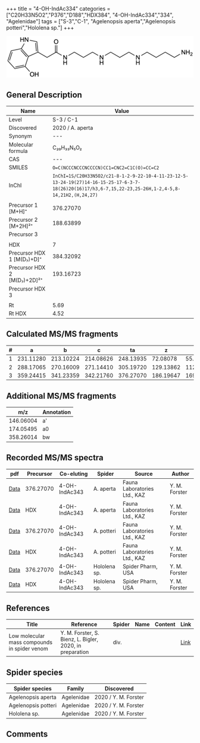 +++
title = "4-OH-IndAc334"
categories = ["C20H33N5O2","P376","D188","HDX384",
"4-OH-IndAc334","334",
"Agelenidae"]
tags = ["S-3","C-1",
"Agelenopsis aperta","Agelenopsis potteri","Hololena sp."]
+++

![](/img/4-OH-IndAc334.png)

## General Description

| Name                        | Value            |
|-----------------------------|------------------|
| Level                       | S-3 / C-1               |
| Discovered                  | 2020 / A. aperta |
| Synonym                     | ---              |
| Molecular formula           | C₂₀H₃₃N₅O₂       |
| CAS                         | ---              |
| SMILES | `O=C(NCCCNCCCNCCCCN)CC1=CNC2=C1C(O)=CC=C2`  |
| InChI  | `InChI=1S/C20H33N5O2/c21-8-1-2-9-22-10-4-11-23-12-5-13-24-19(27)14-16-15-25-17-6-3-7-18(26)20(16)17/h3,6-7,15,22-23,25-26H,1-2,4-5,8-14,21H2,(H,24,27)`  |
|                             |                  |
| Precursor 1 [M+H]⁺          | 376.27070        |
| Precursor 2 [M+2H]²⁺        | 188.63899        |
| Precursor 3                 |                  |
|                             |                  |
| HDX                         | 7                |
| Precursor HDX 1 [M(D₇)+D]⁺   | 384.32092        |
| Precursor HDX 2 [M(D₇)+2D]²⁺ | 193.16723        |
| Precursor HDX 3             |                  |
|                             |                  |
| Rt                          | 5.69             |
| Rt HDX                      | 4.52             |

## Calculated MS/MS fragments

| # | a         | b         | c         | ta        | z         | y         | tz        |
|---|-----------|-----------|-----------|-----------|-----------|-----------|-----------|
| 1 | 231.11280 | 213.10224 | 214.08626 | 248.13935 | 72.08078 | 55.05423 | 89.10732 |
| 2 | 288.17065 | 270.16009 | 271.14410 | 305.19720 | 129.13862 | 112.11208 | 146.16517 |
| 3 | 359.24415 | 341.23359 | 342.21760 | 376.27070 | 186.19647 | 169.16993 | 203.22302 |

## Additional MS/MS fragments

| m/z       | Annotation |
|-----------|------------|
| 146.06004    | a'   |
| 174.05495    | a0   |
| 358.26014 | bw         |

## Recorded MS/MS spectra

| pdf                                                              | Precursor | Co-eluting    | Spider    | Source                       | Author        |
|------------------------------------------------------------------|-----------|---------------|-----------|------------------------------|---------------|
| [Data](/pdf/A-aperta/376_4-OH-IndAc334_4-OH-IndAc343_Aa.pdf)     | 376.27070 | 4-OH-IndAc343 | A. aperta | Fauna Laboratories Ltd., KAZ | Y. M. Forster |
| [Data](/pdf/A-aperta/376_4-OH-IndAc334_4-OH-IndAc343_Aa_HDX.pdf) | HDX       | 4-OH-IndAc343 | A. aperta | Fauna Laboratories Ltd., KAZ | Y. M. Forster |
| [Data](/pdf/A-potteri/376_4-OH-IndAc334_4-OH-IndAc343_Ap.pdf) | 376.27070 | 4-OH-IndAc343          | A. potteri | Fauna Laboratories Ltd., KAZ | Y. M. Forster |
| [Data](/pdf/A-potteri/376_4-OH-IndAc334_4-OH-IndAc343_Ap_HDX.pdf) | HDX | 4-OH-IndAc343          | A. potteri | Fauna Laboratories Ltd., KAZ | Y. M. Forster |
| [Data](/pdf/Hololena-sp/376_4-OH-IndAc334_4-OH-IndAc343_Ho-sp.pdf) | 376.27070 | 4-OH-IndAc343          | Hololena sp. | Spider Pharm, USA | Y. M. Forster |
| [Data](/pdf/Hololena-sp/376_4-OH-IndAc334_4-OH-IndAc343_Ho-sp_HDX.pdf) | HDX | 4-OH-IndAc343          | Hololena sp. | Spider Pharm, USA | Y. M. Forster |

## References

| Title  | Reference | Spider | Name | Content | Link |
|--------|-----------|--------|------|---------|------|
| Low molecular mass compounds in spider venom      | Y. M. Forster, S. Bienz, L. Bigler, 2020, in preparation          | div.       |   |   | [Link](unknown) |

## Spider species

| Spider species     | Family     | Discovered           |
|--------------------|------------|----------------------|
| Agelenopsis aperta | Agelenidae | 2020 / Y. M. Forster |
| Agelenopsis potteri | Agelenidae | 2020 / Y. M. Forster |
| Hololena sp. | Agelenidae | 2020 / Y. M. Forster |

## Comments
